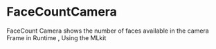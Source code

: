 # FaceCountCamera
FaceCount Camera shows the number of faces available in the camera Frame in Runtime , Using the MLkit 
